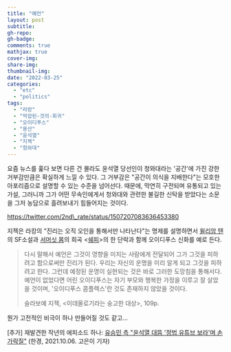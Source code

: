 ```yaml
---
title: "예언"
layout: post
subtitle: 
gh-repo:
gh-badge:
comments: true
mathjax: true
cover-img:
share-img: 
thumbnail-img:
date: "2022-03-25"
categories: 
  - "etc"
  - "politics"
tags: 
  - "라캉"
  - "억압된-것의-회귀"
  - "오이디푸스"
  - "용산"
  - "윤석열"
  - "지젝"
  - "청와대"
---
```


요즘 뉴스를 훑다 보면 다른 건 몰라도 윤석열 당선인이 청와대라는 '공간'에 가진 강한 거부감만큼은 확실하게 느낄 수 있다. 그 거부감은 "공간이 의식을 지배한다"는 모호한 아포리즘으로 설명할 수 있는 수준을 넘어선다. 때문에, 막연히 구전되며 유통되고 있는 가설, 그러니까 그가 어떤 무속인에게서 청와대와 관련한 불길한 신탁을 받았다는 소문을 그저 농담으로 흘려보내기 힘들어지는 것이다.

https://twitter.com/2nd\_rate/status/1507207083636453380

지젝은 라캉의 "진리는 오직 오인을 통해서만 나타난다"는 명제를 설명하면서 [윌리암 텐](https://en.wikipedia.org/wiki/William_Tenn)의 SF소설과 [서머싯 몸](https://en.wikipedia.org/wiki/W._Somerset_Maugham)의 희곡 &lt;[쉐피](https://en.wikipedia.org/wiki/Sheppey_\(play\))&gt;의 한 단락과 함께 오이디푸스 신화를 예로 든다.

> 다시 말해서 예언은 그것이 영향을 미치는 사람에게 전달되어 그가 그것을 피하려고 함으로써만 진리가 된다. 우리는 자신의 운명을 미리 알게 되고 그것을 피하려고 한다. 그런데 예정된 운명이 실현되는 것은 바로 그러한 도망침을 통해서다. 예언이 없었다면 어린 오이디푸스는 자기 부모와 행복한 가정을 이루고 잘 살았을 것이며, '오이디푸스 콤플렉스'란 것도 존재하지 않았을 것이다.
> 
> 슬라보예 지젝, &lt;이데올로기라는 숭고한 대상&gt;, 109p.

뭔가 고전적인 비극이 하나 만들어질 것도 같고...

\[추가\] 재발견한 작년의 에피소드 하나: [유승민 측 "윤석열 대뜸 '정법 유튜브 보라'며 손가락질"](https://www.hankyung.com/politics/article/202110060284i) (한경, 2021.10.06. 고은이 기자)
